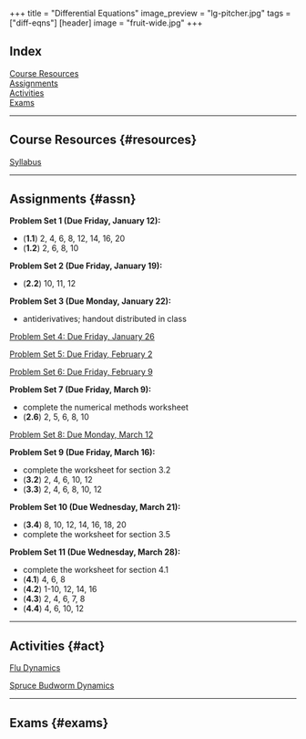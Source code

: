 +++
title = "Differential Equations"
image_preview = "lg-pitcher.jpg"
tags = ["diff-eqns"]
[header]
image = "fruit-wide.jpg"
+++

## Index

[Course Resources](#resources)  
[Assignments](#assn)  
[Activities](#act)  
[Exams](#exams)  

---------------------------------------------------------------------

## Course Resources {#resources}

[Syllabus](/courses/MATH241/syllabus/)  

---------------------------------------------------------------------

## Assignments {#assn}

**Problem Set 1 (Due Friday, January 12):**

  - (**1.1**) 2, 4, 6, 8, 12, 14, 16, 20  
  - (**1.2**) 2, 6, 8, 10
  
**Problem Set 2 (Due Friday, January 19):**

  - (**2.2**) 10, 11, 12
  
**Problem Set 3 (Due Monday, January 22):**

  - antiderivatives; handout distributed in class

[Problem Set 4: Due Friday, January 26](/courses/MATH241/assignments/differential-equations-problem-set-4/)

[Problem Set 5: Due Friday, February 2](/courses/MATH241/assignments/differential-equations-problem-set-5/)

[Problem Set 6: Due Friday, February 9](/courses/MATH241/assignments/differential-equations-problem-set-6/)

**Problem Set 7 (Due Friday, March 9):**

  - complete the numerical methods worksheet
  - (**2.6**) 2, 5, 6, 8, 10

[Problem Set 8: Due Monday, March 12](/courses/MATH241/assignments/differential-equations-problem-set-8/)

**Problem Set 9 (Due Friday, March 16):**

  - complete the worksheet for section 3.2
  - (**3.2**) 2, 4, 6, 10, 12
  - (**3.3**) 2, 4, 6, 8, 10, 12  
  
**Problem Set 10 (Due Wednesday, March 21):**

  - (**3.4**) 8, 10, 12, 14, 16, 18, 20   
  - complete the worksheet for section 3.5
  
**Problem Set 11 (Due Wednesday, March 28):**

  - complete the worksheet for section 4.1
  - (**4.1**) 4, 6, 8  
  - (**4.2**) 1-10, 12, 14, 16  
  - (**4.3**) 2, 4, 6, 7, 8 
  - (**4.4**) 4, 6, 10, 12  



---------------------------------------------------------------------

## Activities {#act}

[Flu Dynamics](/courses/MATH241/activities/flu-dynamics/)

[Spruce Budworm Dynamics](/courses/MATH241/activities/spruce-budworm-dynamics/)

-------------------------------------------

## Exams {#exams}

